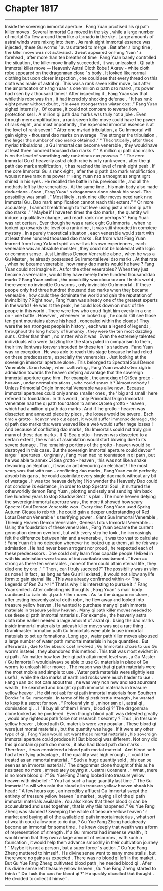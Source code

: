 
# Chapter 1817


---

Inside the sovereign immortal aperture .
Fang Yuan practised his qi path killer moves .
Several Immortal Gu moved in the sky , while a large number of mortal Gu flew around them like a tornado in the sky .
Large amounts of astral winds were mixing into them .
As rank eight immortal essence was injected , these Gu worms ’ auras started to merge .
But after a long time , the killer move was not activated .
Sweat appeared on Fang Yuan ’ s forehead , after more than ten breaths of time , Fang Yuan barely controlled the situation , the killer move finally succeeded , it was unleashed .
Qi path immortal killer move — Heavenly Astral Cloth Robe !
A grey - white cloth robe appeared on the dragonman clone ’ s body .
It looked like normal clothing but upon closer inspection , one could see that every thread on this cloth was made of astral qi .
This was a rank seven killer move , but after the amplification of Fang Yuan ’ s one million qi path dao marks , its power had risen by a thousand times !
After inspecting it , Fang Yuan saw that while this robe was thin , it had incredibly shocking defense .
“ It has rank eight power without doubt , it is even stronger than winter coat .” Fang Yuan sighed internally .
Of course , it could not compare to reverse flow protection seal .
A million qi path dao marks was truly not a joke .
Even through mere amplification , a rank seven killer move could have the power of rank eight , and most importantly , the expended immortal essence is at the level of rank seven !
“ After one myriad tribulation , a Gu Immortal will gain eighty - thousand dao marks on average . The stronger the tribulation , the larger the number of dao marks obtained .”
“ Theoretically , after three myriad tribulations , a Gu Immortal can become venerable , they would have at least three hundred thousand dao marks !”
“ A million qi path dao marks is on the level of something only rank nines can possess .”
“ The core Immortal Gu of heavenly astral cloth robe is only rank seven , after the qi path dao mark amplification , it has reached the level of rank eight peak . If the core Immortal Gu is rank eight , after the qi path dao mark amplification , would it have rank nine power ?”
Fang Yuan had a thought as bright light shined in his eyes .
He recalled the battle in his previous life , and all the methods left by the venerables . At the same time , his main body also made deductions .
Soon , Fang Yuan ’ s dragonman clone shook his head .
The possibility was small .
“ Most likely , rank nine killer moves need rank nine Immortal Gu . Dao mark amplification cannot reach this extent .”
“ Or more accurately , I cannot breakthrough to that level using just a million qi path dao marks .”
“ Maybe if I have ten times the dao marks , the quantity will induce a qualitative change , and reach rank nine perhaps ?”
Fang Yuan was not certain .
Even though he was a rank eight Gu Immortal , when he looked up towards the level of a rank nine , it was still shrouded in complete mystery .
In a purely theoretical situation , each venerable would start with at least three hundred thousand dao marks .
But from what Fang Yuan learned from Lang Ya land spirit as well as his own experiences , each venerable was an absolute monster , they could not be looked at with logic or common sense .
Just Limitless Demon Venerable alone , when he was a Gu Master , he already possessed Gu Immortal level dao marks . At that rate , when he became venerable , how many dao marks would he have ?
Fang Yuan could not imagine it .
As for the other venerables ?
When they just became a venerable , would they have merely three hundred thousand dao marks ?
Fang Yuan smiled , the possibility was close to zero !
In this world , there were no invincible Gu worms , only invincible Gu Immortal .
If these people only had three hundred thousand dao marks when they became venerable , how could they dominate the world and gain the reputation of invincibility ?
Right now , Fang Yuan was already one of the greatest experts in the world ! He was at the peak , he could look down on most of the people in this world . There were few who could fight him evenly in a one - on - one battle .
However , whenever he looked up , he could still see those ten giant mountains above his head , concealed within the clouds !
They were the ten strongest people in history , each was a legend of legends , throughout the long history of humanity , they were the ten most dazzling suns .
Other than them , no matter who it was ! Even the extremely talented individuals who were dazzling like the stars paled in comparison to them , their tiny light was forever shrouded by these ten ’ s shadows .
Fang Yuan was no exception .
He was able to reach this stage because he had relied on these predecessors , especially the venerables .
Just looking at the sovereign immortal aperture alone .
This belonged to Spectral Soul Demon Venerable .
Even today , when cultivating , Fang Yuan would often sigh in admiration towards the heaven defying advantage that the sovereign immortal aperture gave him .
For example , the annexing of Qi Sea grotto - heaven , under normal situations , who could annex it ?
Almost nobody !
Unless Primordial Origin Immortal Venerable was alive now .
Because immortal apertures could only annex smaller ones , the ‘ big and small ’ here referred to foundation .
In this world , only Primordial Origin Immortal Venerable had the qi path foundation to annex Qi Sea grotto - heaven , which had a million qi path dao marks .
And if the grotto - heaven was dissected and annexed piece by piece , the losses would be severe .
Each time a grotto - heaven was cut apart , it would suffer immense damage , the qi path dao marks that were weaved like a web would suffer huge losses !
And because of conflicting dao marks , Gu Immortals could not truly gain many of these dao marks .
If Qi Sea grotto - heaven was dissected to a certain extent , the winds of assimilation would start blowing due to its severe damage . The remaining portions of the grotto - heaven would be destroyed in this case .
But the sovereign immortal aperture could devour “ larger ” apertures .
Originally , Fang Yuan had no foundation in qi path , but he was able to annex Qi Sea grotto - heaven , this was not like a snake devouring an elephant , it was an ant devouring an elephant !
The most scary was that with non - conflicting dao marks , Fang Yuan could perfectly absorb his gains , he could assimilate every single dao mark without any bit of wastage .
It was too heaven defying !
No wonder the Heavenly Dao could not condone its existence , in order to stop Spectral Soul , it nurtured the otherworldly demon Fang Yuan , plotting endlessly and sending him back five hundred years to stop Shadow Sect ’ s plan .
The more heaven defying the sovereign immortal aperture was , the more it showed how scary Spectral Soul Demon Venerable was .
Every time Fang Yuan used Spring Autumn Cicada to rebirth , he could gain a deeper understanding of Red Lotus Demon Venerable ’ s terrifying power .
Giant Sun Immortal Venerable , Thieving Heaven Demon Venerable , Genesis Lotus Immortal Venerable …
Using the foundation of these venerables , Fang Yuan became the current generation demon overlord , but with every step he took , he increasingly felt the difference between him and a venerable , it was too vast to calculate !
Fang Yuan felt no dejection whenever he looked up at them , all he felt was admiration .
He had never been arrogant nor proud , he respected each of these predecessors .
One could only learn from capable people !
Mixed in with his admiration were traces of indescribable excitement .
“ Even as strong as these ten venerables , none of them could attain eternal life , they died one by one .”
“ Then , can I truly succeed ?”
The possibility was as slim as none !
In fact , as long as fate Gu still existed , it would not allow any life form to gain eternal life .
This was already confirmed within << The Legends of Ren Zu >>!
“ That is why it is interesting to pursue it .” Fang Yuan smiled .
After collecting his thoughts , Fang Yuan ’ s main body continued to train his qi path killer moves .
As for the dragonman clone , after testing heavenly astral cloth robe , he flew away and looked into treasure yellow heaven .
He wanted to purchase many qi path immortal materials in treasure yellow heaven .
Many qi path killer moves needed to use these qi path immortal materials .
For example , the heavenly astral cloth robe earlier needed a large amount of astral qi .
Using the dao marks inside immortal materials to unleash killer moves was not a rare thing . Grandmaster formation path Gu Immortals were able to use immortal materials to set up formations .
Long ago , water path killer moves also used a large number of water path immortal materials in huge quantities . But afterwards , due to the absurd cost involved , Gu Immortals chose to use Gu worms instead , they abandoned this method .
This trait was most evident in qi path .
No matter how low their qi path attainment level was , a Gu Master ( Gu Immortal ) would always be able to use Gu materials in place of Gu worms to unleash killer moves .
The reason was that qi path materials were the most mobile and simple to use . Water path materials were slightly less useful , while the dao marks of earth and rocks were much harder to use .
Fang Yuan did not care about this , he was very rich now and had abundant wealth , he searched and bought qi path immortal materials in treasure yellow heaven .
He did not ask for qi path immortal materials from Southern Border ’ s Gu Immortals .
In terms of his qi path battle strength , he wanted to keep it a secret for now .
“ Profound yin qi , minor sun qi , astral qi , domination qi … I ’ ll buy all of them ! Hmm , blood qi ?”
The dragonman clone looked as he pondered .
Even though blood path was detested greatly , would any righteous path force not research it secretly ? Thus , in treasure yellow heaven , blood path Gu materials were very popular .
These blood qi were just mortal materials , but the quantity was huge .
If it were any other type of qi , Fang Yuan would not want these mortal materials , his sovereign immortal aperture could produce it ! But blood qi was different .
Not only did this qi contain qi path dao marks , it also had blood path dao marks . Therefore , it was considered a blood path mortal material .
And blood path had a terrifying advantage , if the quantity was high enough , it could be treated as an immortal material .
“ Such a huge quantity sold , this can be seen as an immortal material .” The dragonman clone thought of this as he hesitated no more , immediately buying it .
Central Continent .
“ What , there is no more blood qi ?” Gu Yue Fang Zheng looked into treasure yellow heaven with disbelief : “ You had such a huge quantity last time .”
The Gu Immortal ’ s will who sold the blood qi in treasure yellow heaven shook his head : “ A few hours ago , an incredibly affluent Gu Immortal swept the entirety of treasure yellow heaven ’ s market , buying all of the qi path immortal materials available . You also know that these blood qi can be accumulated and used together , that is why this happened .”
Gu Yue Fang Zheng was stunned !
Sweeping the whole of treasure yellow heaven ’ s market and buying all of the available qi path immortal materials , what sort of wealth could allow one to do that ?
Gu Yue Fang Zheng had already become an immortal for some time .
He knew deeply that wealth was a form of representation of strength .
If a Gu Immortal had immense wealth , it would mean that they own a large amount of resources , with such a foundation , it would help them advance smoothly in their cultivation journey !
“ Maybe it is not a person , but a super force ’ s action .” Gu Yue Fang Zheng muttered to himself .
His divine sense went to many more stalls , but there were no gains as expected .
There was no blood qi left in the market .
But Gu Yue Fang Zheng cultivated blood path , he needed blood qi .
After his divine sense left treasure yellow heaven , Gu Yue Fang Zheng started to think : “ Do I ask the sect for blood qi ?”
He quickly dispelled that thought .
He decided to collect it himself .

---

